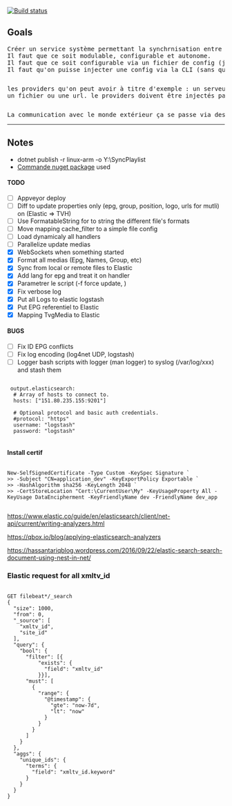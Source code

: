 ﻿[![Build status](https://ci.appveyor.com/api/projects/status/nnk28cpkyyh1tot4?svg=true)](https://ci.appveyor.com/project/Fazzani/synker2-fmqp0)

## Goals
<pre>Créer un service système permettant la synchrnisation entre des providers différents. 
Il faut que ce soit modulable, configurable et autonome.
Il faut que ce soit configurable via un fichier de config (json de préférence).
Il faut qu'on puisse injecter une config via la CLI (sans que le fichier de config soit présent sur le disque dur). ça sera utile dans le cas d'un appel par la web API
</pre>
<pre><p>les providers qu'on peut avoir à titre d'exemple : un serveur Elastic, un serveur TvHeadend, une base de données 
un fichier ou une url. le providers doivent être injectés par DLL, pour que ce soit extensible</p></pre>
<pre>La communication avec le monde extérieur ça se passe via des API ou des WebHooks</pre>
---------------------------
## Notes
 - dotnet publish -r linux-arm -o Y:\SyncPlaylist
 - [Commande nuget package](https://github.com/gsscoder/commandline) used
#### TODO
- [ ] Appveyor deploy
- [ ] Diff to update properties only (epg, group, position, logo, urls for mutli) on (Elastic => TVH)
- [ ] Use FormatableString for to string the different file's formats
- [ ] Move mapping cache_filter to a simple file config
- [ ] Load dynamicaly all handlers
- [ ] Parallelize update medias
- [x] WebSockets when something started
- [x] Format all medias (Epg, Names, Group, etc)
- [x] Sync from local or remote files to Elastic
- [x] Add lang for epg and treat it on handler
- [x] Parametrer le script (-f force update, )
- [x] Fix verbose log
- [x] Put all Logs to elastic logstash
- [x] Put EPG referentiel to Elastic
- [x] Mapping TvgMedia to Elastic

#### BUGS

- [ ] Fix ID EPG conflicts
- [ ] Fix log encoding (log4net UDP, logstash)
- [ ] Logger bash scripts with logger (man logger) to syslog (/var/log/xxx) and stash them

<pre><code>
 output.elasticsearch:
  # Array of hosts to connect to.
  hosts: ["151.80.235.155:9201"]

  # Optional protocol and basic auth credentials.
  #protocol: "https"
  username: "logstash"
  password: "logstash"
 </code></pre>

#### Install certif

<pre><code>
New-SelfSignedCertificate -Type Custom -KeySpec Signature `
>> -Subject "CN=application_dev" -KeyExportPolicy Exportable `
>> -HashAlgorithm sha256 -KeyLength 2048 `
>> -CertStoreLocation "Cert:\CurrentUser\My" -KeyUsageProperty All -KeyUsage DataEncipherment -KeyFriendlyName dev -FriendlyName dev_app
 </code></pre>

https://www.elastic.co/guide/en/elasticsearch/client/net-api/current/writing-analyzers.html

https://qbox.io/blog/applying-elasticsearch-analyzers

https://hassantariqblog.wordpress.com/2016/09/22/elastic-search-search-document-using-nest-in-net/

### Elastic request for all xmltv_id
<pre><code>
GET filebeat*/_search
{
  "size": 1000,
  "from": 0,
  "_source": [
    "xmltv_id",
    "site_id"
  ],
  "query": {
    "bool": {
      "filter": [{
          "exists": {
            "field": "xmltv_id"
          }}],
      "must": [
        {
          "range": {
            "@timestamp": {
              "gte": "now-7d",
              "lt": "now"
            }
          }
        }
      ]
    }
  },
  "aggs": {
    "unique_ids": {
      "terms": {
        "field": "xmltv_id.keyword"
      }
    }
  }
}
</code></pre>